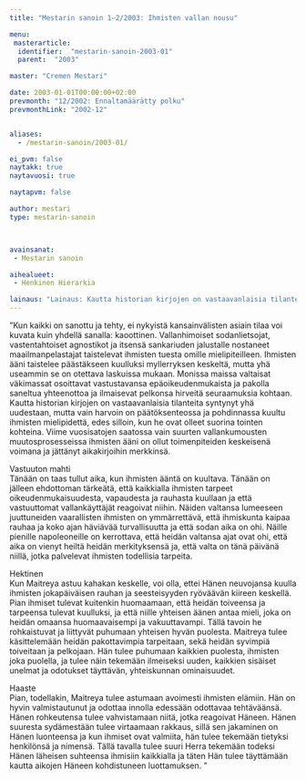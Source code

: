 ```yaml
---
title: "Mestarin sanoin 1–2/2003: Ihmisten vallan nousu"

menu:
 masterarticle:
  identifier:  "mestarin-sanoin-2003-01"
  parent:  "2003"

master: "Cremen Mestari"

date: 2003-01-01T00:00:00+02:00
prevmonth: "12/2002: Ennaltamäärätty polku"
prevmonthLink: "2002-12"


aliases:
  - /mestarin-sanoin/2003-01/

ei_pvm: false
naytakk: true
naytavuosi: true

naytapvm: false

author: mestari
type: mestarin-sanoin



avainsanat:
 - Mestarin sanoin

aihealueet:
 - Henkinen Hierarkia

lainaus: "Lainaus: Kautta historian kirjojen on vastaavanlaisia tilanteita syntynyt yhä uudestaan, mutta vain harvoin on päätöksenteossa ja pohdinnassa kuultu ihmisten mielipidettä, edes silloin, kun he ovat olleet suorina tointen kohteina. Viime vuosisatojen saatossa vain suurten vallankumousten muutosprosesseissa ihmisten ääni on ollut toimenpiteiden keskeisenä voimana ja jättänyt aikakirjoihin merkkinsä."
---
```

<p>”Kun kaikki on sanottu ja tehty, ei nykyistä kansainvälisten asiain tilaa voi kuvata kuin yhdellä sanalla: kaoottinen. Vallanhimoiset sodanlietsojat, vastentahtoiset agnostikot ja itsensä sankariuden jalustalle nostaneet maailmanpelastajat taistelevat ihmisten tuesta omille mielipiteilleen. Ihmisten ääni taistelee päästäkseen kuulluksi myllerryksen keskeltä, mutta yhä useammin se on otettava laskuissa mukaan. Monissa maissa valtaisat väkimassat osoittavat vastustavansa epäoikeudenmukaista ja pakolla saneltua yhteenottoa ja ilmaisevat pelkonsa hirveitä seuraamuksia kohtaan. Kautta historian kirjojen on vastaavanlaisia tilanteita syntynyt yhä uudestaan, mutta vain harvoin on päätöksenteossa ja pohdinnassa kuultu ihmisten mielipidettä, edes silloin, kun he ovat olleet suorina tointen kohteina. Viime vuosisatojen saatossa vain suurten vallankumousten muutosprosesseissa ihmisten ääni on ollut toimenpiteiden keskeisenä voimana ja jättänyt aikakirjoihin merkkinsä.</p>
<p>Vastuuton mahti<br>
Tänään on taas tullut aika, kun ihmisten ääntä on kuultava. Tänään on jälleen ehdottoman tärkeätä, että kaikkialla ihmisten tarpeet oikeudenmukaisuudesta, vapaudesta ja rauhasta kuullaan ja että vastuuttomat vallankäyttäjät reagoivat niihin. Näiden valtansa lumeeseen juuttuneiden vaarallisten ihmisten on ymmärrettävä, että ihmiskunta kaipaa rauhaa ja koko ajan häviävää turvallisuutta ja että sodan aika on ohi. Näille pienille napoleoneille on kerrottava, että heidän valtansa ajat ovat ohi, että aika on vienyt heiltä heidän merkityksensä ja, että valta on tänä päivänä niillä, jotka palvelevat ihmisten todellisia tarpeita.</p>
<p>Hektinen<br>
Kun Maitreya astuu kahakan keskelle, voi olla, ettei Hänen neuvojansa kuulla ihmisten jokapäiväisen rauhan ja seesteisyyden ryöväävän kiireen keskellä. Pian ihmiset tulevat kuitenkin huomaamaan, että heidän toiveensa ja tarpeensa tulevat kuulluksi, ja että niille yhteisen äänen antaa mieli, joka on heidän omaansa huomaavaisempi ja vakuuttavampi. Tällä tavoin he rohkaistuvat ja liittyvät puhumaan yhteisen hyvän puolesta. Maitreya tulee käsittelemään heidän pakottavimpia tarpeitaan, sekä heidän syvimpiä toiveitaan ja pelkojaan. Hän tulee puhumaan kaikkien puolesta, ihmisten joka puolella, ja tulee näin tekemään ilmeiseksi uuden, kaikkien sisäiset unelmat ja odotukset täyttävän, yhteiskunnan ominaisuudet.</p>
<p>Haaste<br>
Pian, todellakin, Maitreya tulee astumaan avoimesti ihmisten elämiin. Hän on hyvin valmistautunut ja odottaa innolla edessään odottavaa tehtäväänsä. Hänen rohkeutensa tulee vahvistamaan niitä, jotka reagoivat Häneen. Hänen suuresta sydämestään tulee virtaamaan rakkaus, sillä sen jakaminen on Hänen luonteensa ja kun ihmiset ovat valmiita, hän tulee tekemään tietyksi henkilönsä ja nimensä. Tällä tavalla tulee suuri Herra tekemään todeksi Hänen läheisen suhteensa ihmisiin kaikkialla ja täten Hän tulee täyttämään kautta aikojen Häneen kohdistuneen luottamuksen. ”</p>